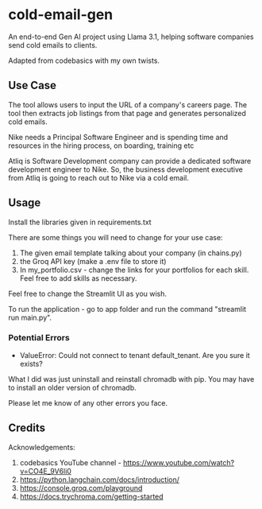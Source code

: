 # cold-email-gen

An end-to-end Gen AI project using Llama 3.1, helping software companies send cold emails to clients.

Adapted from codebasics with my own twists.

## Use Case

The tool allows users to input the URL of a company's careers page.
The tool then extracts job listings from that page and generates personalized cold emails.

Nike needs a Principal Software Engineer and is spending time and resources in the hiring process, on boarding, training etc

Atliq is Software Development company can provide a dedicated software development engineer to Nike. So, the business development executive from Atliq is going to reach out to Nike via a cold email.

## Usage

Install the libraries given in requirements.txt

There are some things you will need to change for your use case:

1. The given email template talking about your company (in chains.py)
2. the Groq API key (make a .env file to store it)
3. In my_portfolio.csv - change the links for your portfolios for each skill. Feel free to add skills as necessary.

Feel free to change the Streamlit UI as you wish.

To run the application - go to app folder and run the command "streamlit run main.py".

### Potential Errors

- ValueError: Could not connect to tenant default_tenant. Are you sure it exists?

What I did was just uninstall and reinstall chromadb with pip. You may have to install an older version of chromadb.

Please let me know of any other errors you face.

## Credits

Acknowledgements:

1. codebasics YouTube channel - https://www.youtube.com/watch?v=CO4E_9V6li0
2. https://python.langchain.com/docs/introduction/
3. https://console.groq.com/playground
4. https://docs.trychroma.com/getting-started
